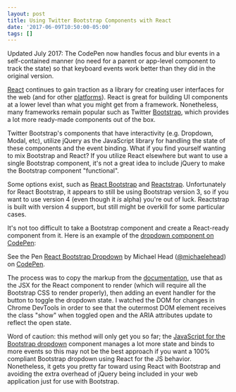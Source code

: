 ```yaml
---
layout: post
title: Using Twitter Bootstrap Components with React
date: '2017-06-09T10:50:00-05:00'
tags: []
---
```


Updated July 2017: The CodePen now handles focus and blur events in a self-contained manner (no need
for a parent or app-level component to track the state) so that keyboard events work better than they did
in the original version. 

[React](facebook.github.io/react/) continues to gain traction as a library for creating 
user interfaces for the web (and for other [platforms](https://facebook.github.io/react-native/)). 
React is great for building UI components at a lower level than what you might get from a framework. 
Nonetheless, many frameworks remain popular such as Twitter [Bootstrap](getbootstrap.com), which provides a lot more
ready-made components out of the box. 

Twitter Bootstrap's components that have interactivity (e.g. Dropdown, Modal, etc), utilize jQuery as the
JavaScript library for handling the state of these components and the event binding. What if you find
yourself wanting to mix Bootstrap and React? If you utilize React elsewhere but want to use a single Bootstrap 
component, it's not a great idea to include jQuery to make the Bootstrap component "functional". 

Some options exist, such as [React Bootstrap](https://react-bootstrap.github.io/) and [Reactstrap](https://reactstrap.github.io/). Unfortunately for React Bootstrap, it appears to still be using Bootstrap version 3, so if you want to use version 4 (even though it _is_ alpha) you're out of luck. Reactstrap is built with version 4 support, but still might be overkill for some particular cases. 

It's not too difficult to take a Bootstrap component and create a React-ready component from it. Here is an example
of the [dropdown component on CodePen](https://codepen.io/michaelehead/pen/gRPqYQ):

<p data-height="265" data-theme-id="0" data-slug-hash="gRPqYQ" data-default-tab="js,result" data-user="michaelehead" data-embed-version="2" data-pen-title="React Bootstrap Dropdown" class="codepen">See the Pen <a href="https://codepen.io/michaelehead/pen/gRPqYQ/">React Bootstrap Dropdown</a> by Michael Head (<a href="https://codepen.io/michaelehead">@michaelehead</a>) on <a href="https://codepen.io">CodePen</a>.</p>
<script async src="https://production-assets.codepen.io/assets/embed/ei.js"></script>

The process was to copy the markup from the [documentation](https://v4-alpha.getbootstrap.com/components/dropdowns/), 
use that as the JSX for the React component to render (which will require all the Bootstrap CSS to render properly),
then adding an event handler for the button to toggle the dropdown state. I watched the DOM for changes
in Chrome DevTools in order to see that the outermost DOM element receives the class "show" when toggled open and
the ARIA attributes update to reflect the open state. 

Word of caution: this method will only get you so far; the [JavaScript for the Bootstrap dropdown](https://github.com/twbs/bootstrap/blob/v4-dev/js/src/dropdown.js) component manages a lot more state 
and binds to more events so this may not be the best approach if you want a 100% compliant Bootstrap dropdown
using React for the JS behavior. Nonetheless, it gets you pretty far toward using React with Bootstrap
and avoiding the extra overhead of jQuery being included in your web application just for use with Bootstrap. 